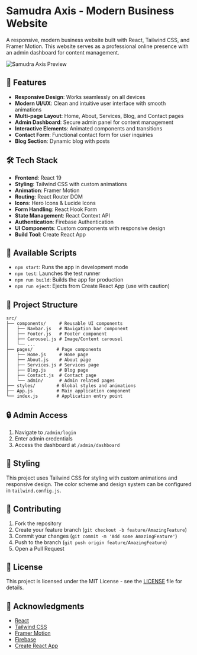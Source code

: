 # Samudra Axis - Modern Business Website

A responsive, modern business website built with React, Tailwind CSS, and Framer Motion. This website serves as a professional online presence with an admin dashboard for content management.

![Samudra Axis Preview](public/logo192.png)

## 🚀 Features

- **Responsive Design**: Works seamlessly on all devices
- **Modern UI/UX**: Clean and intuitive user interface with smooth animations
- **Multi-page Layout**: Home, About, Services, Blog, and Contact pages
- **Admin Dashboard**: Secure admin panel for content management
- **Interactive Elements**: Animated components and transitions
- **Contact Form**: Functional contact form for user inquiries
- **Blog Section**: Dynamic blog with posts

## 🛠️ Tech Stack

- **Frontend**: React 19
- **Styling**: Tailwind CSS with custom animations
- **Animation**: Framer Motion
- **Routing**: React Router DOM
- **Icons**: Hero Icons & Lucide Icons
- **Form Handling**: React Hook Form
- **State Management**: React Context API
- **Authentication**: Firebase Authentication
- **UI Components**: Custom components with responsive design
- **Build Tool**: Create React App

## 🚦 Available Scripts

- `npm start`: Runs the app in development mode
- `npm test`: Launches the test runner
- `npm run build`: Builds the app for production
- `npm run eject`: Ejects from Create React App (use with caution)

## 📂 Project Structure

```
src/
├── components/     # Reusable UI components
│   ├── Navbar.js   # Navigation bar component
│   ├── Footer.js   # Footer component
│   ├── Carousel.js # Image/Content carousel
│   └── ...
├── pages/         # Page components
│   ├── Home.js     # Home page
│   ├── About.js    # About page
│   ├── Services.js # Services page
│   ├── Blog.js     # Blog page
│   ├── Contact.js  # Contact page
│   └── admin/      # Admin related pages
├── styles/        # Global styles and animations
├── App.js         # Main application component
└── index.js       # Application entry point
```

## 🔒 Admin Access

1. Navigate to `/admin/login`
2. Enter admin credentials
3. Access the dashboard at `/admin/dashboard`

## 🎨 Styling

This project uses Tailwind CSS for styling with custom animations and responsive design. The color scheme and design system can be configured in `tailwind.config.js`.

## 🤝 Contributing

1. Fork the repository
2. Create your feature branch (`git checkout -b feature/AmazingFeature`)
3. Commit your changes (`git commit -m 'Add some AmazingFeature'`)
4. Push to the branch (`git push origin feature/AmazingFeature`)
5. Open a Pull Request

## 📄 License

This project is licensed under the MIT License - see the [LICENSE](LICENSE) file for details.

## 🙏 Acknowledgments

- [React](https://reactjs.org/)
- [Tailwind CSS](https://tailwindcss.com/)
- [Framer Motion](https://www.framer.com/motion/)
- [Firebase](https://firebase.google.com/)
- [Create React App](https://create-react-app.dev/)
